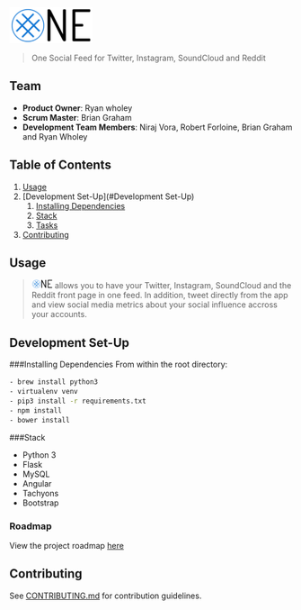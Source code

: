 <img src="/project/static/views/img/logo.png" height="64px"/>

> One Social Feed for Twitter, Instagram, SoundCloud and Reddit

## Team

  - __Product Owner__:            Ryan wholey
  - __Scrum Master__:             Brian Graham
  - __Development Team Members__: Niraj Vora, Robert Forloine, Brian Graham and Ryan Wholey

## Table of Contents

1. [Usage](#Usage)
1. [Development Set-Up](#Development Set-Up)
    1. [Installing Dependencies](#installing-dependencies)
    1. [Stack](#stack) 
    1. [Tasks](#tasks)
1. [Contributing](#contributing)

## Usage

> <img src="/project/static/views/img/logo.png" height="16px" style="text-align: bottom"/> allows you to have your Twitter, Instagram, SoundCloud and the Reddit front page in one feed. In addition, tweet directly from the app and view social media metrics about your social influence accross your accounts.

## Development Set-Up

###Installing Dependencies
   From within the root directory:

```sh
- brew install python3
- virtualenv venv
- pip3 install -r requirements.txt
- npm install
- bower install
```

###Stack

- Python 3
- Flask
- MySQL
- Angular
- Tachyons
- Bootstrap

### Roadmap

View the project roadmap [here](https://github.com/JauntyManatee/one/issues)

## Contributing

See [CONTRIBUTING.md](CONTRIBUTING.md) for contribution guidelines.

